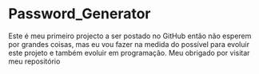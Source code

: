 # Password_Generator
Este é meu primeiro projecto a ser postado no GitHub então não esperem por grandes coisas, mas eu vou fazer na medida do possível para evoluir este projeto e também evoluir em programação. Meu obrigado por visitar meu repositório 
